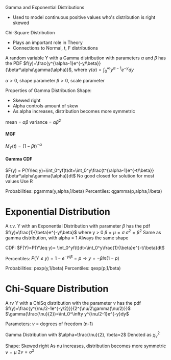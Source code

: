 Gamma and Exponential Distributions
* Used to model continuous positive values who's distribution is right skewed

Chi-Square Distribution
* Plays an important role in Theory
* Connections to Normal, t, F distributions

A random variable Y with a Gamma distribution with parameters $\alpha$ and $\beta$ has the PDF 
$f(y)=\frac{y^{\alpha-1}e^{-y/\beta}}{\beta^\alpha\gamma(\alpha)}$, where $\gamma(\alpha)=\int_0^\infty y^{\alpha-1}e^{-y}dy$

$\alpha>0$, shape parameter
$\beta>0$, scale parameter

Properties of Gamma Distribution
Shape:
* Skewed right
* Alpha controls amount of skew
* As alpha increases, distribution becomes more symmetric

mean = $\alpha \beta$
variance = $\alpha \beta^2$ 


#### MGF
$M_Y(t)=(1-\beta t)^{-\alpha}$

#### Gamma CDF
$F(y) = P(Y\leq y)=\int_0^yf(t)dt=\int_0^y\frac{t^{\alpha-1}e^{-t/\beta}}{\beta^\alpha\gamma(\alpha)}dt$
No good closed for solution for most values
Use R

Probabilities: pgamma(y,alpha,1/beta)
Percentiles: qgamma(p,alpha,1/beta)


# Exponential Distribution
A r.v. Y with an Exponential Distribution with parameter $\beta$ has the pdf
$f(y)=\frac{1}{\beta}e^{-y/\beta}$ where y > 0
$\beta = \mu=\sigma$ 
$\sigma^2=\beta^2$
Same as gamma distribution, with alpha = 1
Always the same shape


CDF:
$F(Y)=P(Y\leq y)= \int_0^yf(t)dt=\int_0^y\frac{1}{\beta}e^{-t/\beta}dt$

Percentiles: $P(Y\leq y) = 1-e^{-y/\beta}=p \Rightarrow y=-\beta ln(1-p)$

Probabilities: pexp(y,1/beta)
Percentiles: qexp(p,1/beta)

# Chi-Square Distribution
A rv Y with a ChiSq distribution with the parameter $\nu$ has the pdf 
$f(y)=\frac{y^{\nu/2-1e^{-y/2}}}{2^{\nu/2\gamma(\nu/2)}}$
$\gamma(\frac{\nu}{2})=\int_0^\infty y^{\nu/2-1}e^{-y}dy$

Parameters:
$\nu$ = degrees of freedom (n-1)

Gamma Distribution with $\alpha=\frac{\nu}{2}, \beta=2$
Denoted as $\chi^2_\nu$

Shape: Skewed right 
As nu increases, distribution becomes more symmetric
$\nu=\mu$
$2\nu=\sigma^2$
